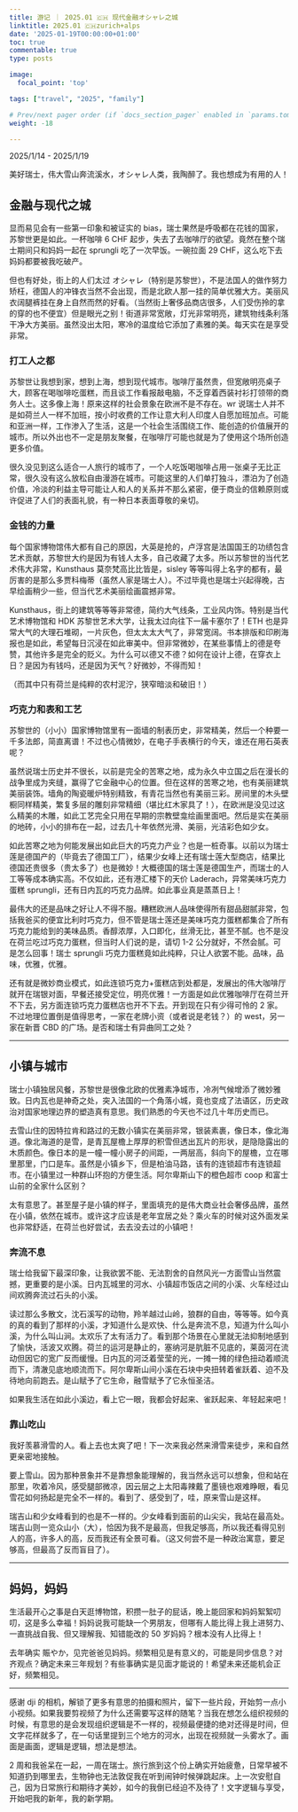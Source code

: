 ```yaml
---
title: 游记 ｜ 2025.01 🇨🇭 现代金融オシャレ之城
linktitle: 2025.01 🇨🇭zurich+alps
date: '2025-01-19T00:00:00+01:00'
toc: true
commentable: true
type: posts

image:
  focal_point: 'top'

tags: ["travel", "2025", "family"]

# Prev/next pager order (if `docs_section_pager` enabled in `params.toml`)
weight: -18

---
```


2025/1/14 - 2025/1/19

美好瑞士，伟大雪山奔流溪水，オシャレ人类，我陶醉了。我也想成为有用的人！

<!--more-->

## 金融与现代之城

显而易见会有一些第一印象和被证实的 bias，瑞士果然是呼吸都在花钱的国家，苏黎世更是如此。一杯咖啡 6 CHF 起步，失去了去咖啡厅的欲望。竟然在整个瑞士期间只和妈妈一起在 sprungli 吃了一次早饭。一碗拉面 29 CHF，这么吃下去妈妈都要被我吃破产。

但也有好处，街上的人们太过 オシャレ（特别是苏黎世），不是法国人的做作努力矫枉，德国人的冲锋衣当然不会出现，而是北欧人那一挂的简单优雅大方。美丽风衣阔腿裤挂在身上自然而然的好看。（当然街上奢侈品商店很多，人们受伤拎的拿的穿的也不便宜）但是眼光之别！街道非常宽敞，灯光非常明亮，建筑物线条利落干净大方美丽。虽然没出太阳，寒冷的温度给它添加了素雅的美。每天实在是享受非常。

### 打工人之都

苏黎世让我想到家，想到上海，想到现代城市。咖啡厅虽然贵，但宽敞明亮桌子大，顾客在喝咖啡吃蛋糕，而且谈工作看报敲电脑，不乏穿着西装衬衫打领带的商务人士。这多像上海！原来这样的社会景象在欧洲不是不存在。wr 说瑞士人并不是如荷兰人一样不加班，按小时收费的工作让意大利人印度人自愿加班加点。可能和亚洲一样，工作渗入了生活，这是一个社会生活围绕工作、能创造的价值展开的城市。所以外出也不一定是朋友聚餐，在咖啡厅可能也就是为了使用这个场所创造更多价值。

很久没见到这么适合一人旅行的城市了，一个人吃饭喝咖啡占用一张桌子无比正常，很久没有这么放松自由漫游在城市。可能这里的人们单打独斗，漂泊为了创造价值，冷淡的利益主导可能让人和人的关系并不那么紧密，便于商业的信赖原则或许促进了人们的表面礼貌，有一种日本表面尊敬的亲切。

### 金钱的力量

每个国家博物馆伟大都有自己的原因，大英是抢的，卢浮宫是法国国王的功绩包含艺术贡献，苏黎世大约是因为有钱人太多，自己收藏了太多。所以苏黎世的当代艺术伟大非常，Kunsthaus 莫奈梵高比比皆是，sisley 等等叫得上名字的都有，最厉害的是那么多贾科梅蒂（虽然人家是瑞士人）。不过毕竟也是瑞士兴起得晚，古早绘画稍少一些，但当代艺术美丽绘画震撼非常。

Kunsthaus，街上的建筑等等等非常德，简约大气线条，工业风内饰。特别是当代艺术博物馆和 HDK 苏黎世艺术大学，让我太过向往下一届卡塞尔了！ETH 也是异常大气的大理石堆砌，一片灰色，但太太太大气了，非常宽阔。书本排版和印刷海报也是如此，希望每日沉浸在如此审美中。但非常微妙，在某些事情上的德是夸赞，其他许多是完全的贬义。为什么可以德又不德？如何在设计上德，在穿衣上日？是因为有钱吗，还是因为天气？好微妙，不得而知！

（而其中只有荷兰是纯粹的农村泥泞，狭窄暗淡和破旧！）

### 巧克力和表和工艺

苏黎世的（小小）国家博物馆里有一面墙的制表历史，非常精美，然后一个种要一千多法郎，简直离谱！不过也心情微妙，在电子手表横行的今天，谁还在用石英表呢？

虽然说瑞士历史并不很长，以前是完全的苦寒之地，成为永久中立国之后在漫长的战争里成为夹缝，赢得了它金融中心的位置。但在这样的苦寒之地，也有美丽建筑美丽装饰。墙角的陶瓷暖炉特别精致，有青花当然也有美丽三彩。房间里的木头壁橱同样精美，繁复多层的雕刻非常精细（堪比红木家具了！），在欧洲是没见过这么精美的木雕，如此工艺完全只用在早期的宗教壁龛绘画里面吧。然后是实在美丽的地砖，小小的排布在一起，过去几十年依然光滑、美丽，光洁彩色如少女。

如此苦寒之地为何能发展出如此巨大的巧克力产业？也是一桩奇事。以前以为瑞士莲是德国产的（毕竟去了德国工厂），结果少女峰上还有瑞士莲大型商店，结果比德国还贵很多（贵太多了）也是微妙！大概德国的瑞士莲是德国生产，而瑞士的人工等等成本确实高。不仅如此，还有港汇楼下的天价 Laderach，异常美味巧克力蛋糕 sprungli，还有日内瓦的巧克力品牌。如此事业真是蒸蒸日上！

最伟大的还是品味之好让人不得不服。糟糕欧洲人品味使得所有甜品甜腻非常，包括我爸买的便宜比利时巧克力，但不管是瑞士莲还是美味巧克力蛋糕都集合了所有巧克力能给到的美味品质。香醇浓厚，入口即化，丝滑无比，甚至不腻。也不是没在荷兰吃过巧克力蛋糕，但当时人们说的是，请切 1-2 公分就好，不然会腻。可是怎么回事！瑞士 sprungli 巧克力蛋糕竟如此纯粹，只让人欲罢不能。品味，品味，优雅，优雅。

还有就是微妙商业模式，如此连锁巧克力+蛋糕店到处都是，发展出的伟大咖啡厅就开在瑞银对面，早餐还接受定位，明亮优雅！一方面是如此优雅咖啡厅在荷兰开不下去，另方面连锁巧克力蛋糕店也开不下去。开到现在只有少得可怜的 2 家。不过地理位置倒是值得思考，一家在老牌小资（或者说是老钱？）的 west，另一家在新晋 CBD 的广场。是否和瑞士有异曲同工之处？

---

## 小镇与城市

瑞士小镇独居风餐，苏黎世是很像北欧的优雅素净城市，冷冽气候增添了微妙雅致。日内瓦也是神奇之处，突入法国的一个角落小城，竟也变成了法语区，历史政治对国家地理边界的塑造真有意思。我们熟悉的今天也不过几十年历史而已。

去雪山住的因特拉肯和路过的无数小镇实在美丽非常，银装素裹，像日本，像北海道。像北海道的是雪，是青瓦屋檐上厚厚的积雪但透出瓦片的形状，是隐隐露出的木质颜色。像日本的是一幢一幢小房子的间距，一两层高，斜向下的屋檐，立在哪里那里，门口是车。虽然是小镇乡下，但是柏油马路，该有的连锁超市有连锁超市。在小镇里过一种群山环抱的方便生活。阿尔卑斯山下的橙色超市 coop 和富士山前的全家什么区别？

太有意思了。甚至屋子是小镇的样子，里面填充的是伟大商业社会奢侈品牌，虽然在小镇，依然在城市。或许这才应该是老年宜居之处？乘火车的时候对这外面发呆也非常舒适，在荷兰也好尝试，去去没去过的小镇吧！

### 奔流不息

瑞士给我留下最深印象，让我欲罢不能、无法割舍的自然风光一方面雪山当然震撼，更重要的是小溪。日内瓦城里的河水、小镇超市饭店之间的小溪、火车经过山间欢腾奔流过石头的小溪。

读过那么多散文，沈石溪写的动物，羚羊越过山岭，狼群的自由，等等等。如今真的真的看到了那样的小溪，才知道什么是欢快、什么是奔流不息，知道为什么叫小溪，为什么叫山涧。太欢乐了太有活力了。看到那个场景在心里就无法抑制地感到了愉快，活波又欢腾。荷兰的运河是静止的，塞纳河是肮脏不见底的，莱茵河在流动但因它的宽广反而缓慢。日内瓦的河泛着莹莹的光，一摊一摊的绿色扭动着顺流而下，清澈见底地顺流而下。阿尔卑斯山间小溪在石块中央扭转着雀跃着、迫不及待地向前跑去。是山赋予了它生命，融雪赋予了它永恒圣洁。

如果我生活在如此小溪边，看上它一眼，我都会好起来、雀跃起来、年轻起来吧！

### 靠山吃山

我好羡慕滑雪的人。看上去也太爽了吧！下一次来我必然来滑雪来徒步，来和自然更亲密地接触。

要上雪山。因为那种景象并不是靠想象能理解的，我当然永远可以想象，但和站在那里，吹着冷风，感受腿部微凉，因云层之上太阳毒辣戴了墨镜也艰难睁眼，看见雪花如何扬起是完全不一样的。看到了、感受到了，哇，原来雪山是这样。

瑞吉山和少女峰看到的也是不一样的。少女峰看到面前的山尖尖，我站在最高处。瑞吉山则一览众山小（大），恰因为我不是最高，但我足够高，所以我还看得见别人的高，许多人的高，反而我还有全景可看。（这又何尝不是一种政治寓意，要足够高，但最高了反而盲目了）。

---

## 妈妈，妈妈

生活最开心之事是白天逛博物馆，积攒一肚子的屁话，晚上能回家和妈妈絮絮叨叨，这是多么幸福！妈妈说我可能缺一个男朋友，但哪有人能比得上我上进努力、一直挑战自我、但又理解我、知错能改的 50 岁妈妈？根本没有人比得上！

去年确实 賑やか，见完爸爸见妈妈。频繁相见是有意义的，可能是同步信息？对齐观点？确定未来三年规划？有些事确实是见面才能说的！希望未来还能机会正好，频繁相见。

---

感谢 dji 的相机，解锁了更多有意思的拍摄和照片，留下一些片段，开始剪一点小小视频。如果我要剪视频了为什么还需要写这样的随笔？当我在想怎么组织视频的时候，有意思的是会发现组织逻辑是不一样的，视频最便捷的绝对还得是时间，但文字花样就多了，在一句话里提到三个地方的河水，出现在视频就一头雾水了。画面是画面，逻辑是逻辑，想法是想法。

2 周和我爸呆在一起，一周在瑞士。旅行旅到这个份上确实开始疲惫，日常早被不知道扔到哪里去，生物钟也无法敦促我在听到闹钟时候弹跳起床。上一次安慰自己，因为日常旅行和期待才美妙，如今的我倒已经迫不及待了！文字逻辑与享受，开始吧我的新年，我的新学期。